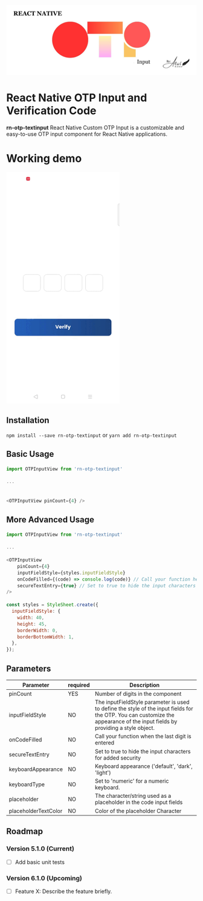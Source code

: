 ![PaginatableList](https://raw.githubusercontent.com/AtulRana89/rn-otp-textinput/main/assets/banner.jpg)

# React Native OTP Input and Verification Code

**rn-otp-textinput** React Native Custom OTP Input is a customizable and easy-to-use OTP input component for React Native applications.

# Working demo  
<img src="https://raw.githubusercontent.com/AtulRana89/rn-otp-textinput/main/assets/demo-otp.gif" width="300" height="610"/>


## Installation

`npm install --save rn-otp-textinput`
or
`yarn add rn-otp-textinput`

## Basic Usage

```js
import OTPInputView from 'rn-otp-textinput'

...


<OTPInputView pinCount={4} />

```

## More Advanced Usage

```js
import OTPInputView from 'rn-otp-textinput'

...

<OTPInputView
    pinCount={4}
    inputFieldStyle={styles.inputFieldStyle}
    onCodeFilled={(code) => console.log(code)} // Call your function here
    secureTextEntry={true} // Set to true to hide the input characters for added security
/>

const styles = StyleSheet.create({
  inputFieldStyle: {
    width: 40,
    height: 45,
    borderWidth: 0,
    borderBottomWidth: 1,
  },
});

```

## Parameters

| Parameter               | required | Description                                                                                     |
| ----------------------- | -------- | ----------------------------------------------------------------------------------------------- |
| pinCount                | YES      | Number of digits in the component                                                               |
| inputFieldStyle     | NO       | The inputFieldStyle parameter is used to define the style of the input fields for the OTP. You can customize the appearance of the input fields by providing a style object.                                               |
| onCodeFilled            | NO       | Call your function when the last digit is entered                                                         |
| secureTextEntry         | NO       | Set to true to hide the input characters for added security                                                                    |
| keyboardAppearance      | NO       | Keyboard appearance ('default', 'dark', 'light')                                                |
| keyboardType            | NO       | Set to 'numeric' for a numeric keyboard.
| placeholder    | NO       | The character/string used as a placeholder in the code input fields      |
| placeholderTextColor    | NO       | Color of the placeholder Character                                                               |

## Roadmap

### Version 5.1.0 (Current)
- [ ] Add basic unit tests

### Version 6.1.0 (Upcoming)
- [ ] Feature X: Describe the feature briefly.

